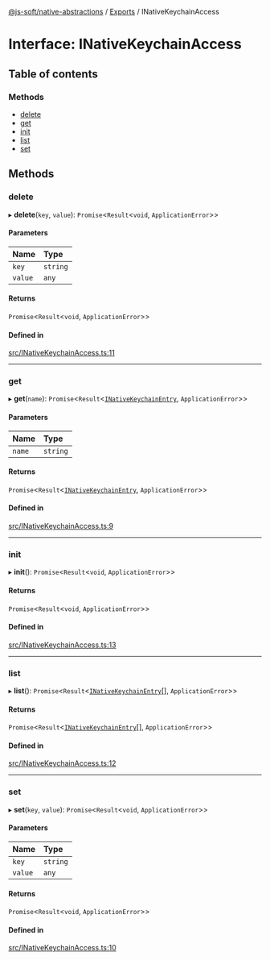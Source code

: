 [@js-soft/native-abstractions](../README.md) / [Exports](../modules.md) / INativeKeychainAccess

# Interface: INativeKeychainAccess

## Table of contents

### Methods

- [delete](INativeKeychainAccess.md#delete)
- [get](INativeKeychainAccess.md#get)
- [init](INativeKeychainAccess.md#init)
- [list](INativeKeychainAccess.md#list)
- [set](INativeKeychainAccess.md#set)

## Methods

### delete

▸ **delete**(`key`, `value`): `Promise`<`Result`<`void`, `ApplicationError`\>\>

#### Parameters

| Name | Type |
| :------ | :------ |
| `key` | `string` |
| `value` | `any` |

#### Returns

`Promise`<`Result`<`void`, `ApplicationError`\>\>

#### Defined in

[src/INativeKeychainAccess.ts:11](https://github.com/js-soft/ts-native-access/blob/93dbc36/packages/abstractions/src/INativeKeychainAccess.ts#L11)

___

### get

▸ **get**(`name`): `Promise`<`Result`<[`INativeKeychainEntry`](INativeKeychainEntry.md), `ApplicationError`\>\>

#### Parameters

| Name | Type |
| :------ | :------ |
| `name` | `string` |

#### Returns

`Promise`<`Result`<[`INativeKeychainEntry`](INativeKeychainEntry.md), `ApplicationError`\>\>

#### Defined in

[src/INativeKeychainAccess.ts:9](https://github.com/js-soft/ts-native-access/blob/93dbc36/packages/abstractions/src/INativeKeychainAccess.ts#L9)

___

### init

▸ **init**(): `Promise`<`Result`<`void`, `ApplicationError`\>\>

#### Returns

`Promise`<`Result`<`void`, `ApplicationError`\>\>

#### Defined in

[src/INativeKeychainAccess.ts:13](https://github.com/js-soft/ts-native-access/blob/93dbc36/packages/abstractions/src/INativeKeychainAccess.ts#L13)

___

### list

▸ **list**(): `Promise`<`Result`<[`INativeKeychainEntry`](INativeKeychainEntry.md)[], `ApplicationError`\>\>

#### Returns

`Promise`<`Result`<[`INativeKeychainEntry`](INativeKeychainEntry.md)[], `ApplicationError`\>\>

#### Defined in

[src/INativeKeychainAccess.ts:12](https://github.com/js-soft/ts-native-access/blob/93dbc36/packages/abstractions/src/INativeKeychainAccess.ts#L12)

___

### set

▸ **set**(`key`, `value`): `Promise`<`Result`<`void`, `ApplicationError`\>\>

#### Parameters

| Name | Type |
| :------ | :------ |
| `key` | `string` |
| `value` | `any` |

#### Returns

`Promise`<`Result`<`void`, `ApplicationError`\>\>

#### Defined in

[src/INativeKeychainAccess.ts:10](https://github.com/js-soft/ts-native-access/blob/93dbc36/packages/abstractions/src/INativeKeychainAccess.ts#L10)
